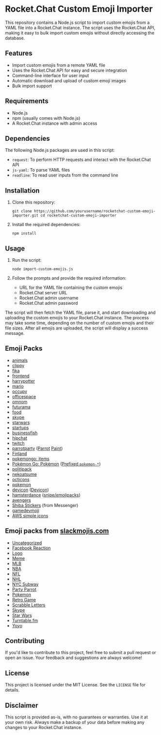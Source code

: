 Rocket.Chat Custom Emoji Importer
=================================

This repository contains a Node.js script to import custom emojis from a YAML file into a Rocket.Chat instance. The script uses the Rocket.Chat API, making it easy to bulk import custom emojis without directly accessing the database.

Features
--------

*   Import custom emojis from a remote YAML file
*   Uses the Rocket.Chat API for easy and secure integration
*   Command-line interface for user input
*   Automatic download and upload of custom emoji images
*   Bulk import support

Requirements
------------

*   Node.js
*   npm (usually comes with Node.js)
*   A Rocket.Chat instance with admin access

Dependencies
------------

The following Node.js packages are used in this script:

*   `request`: To perform HTTP requests and interact with the Rocket.Chat API
*   `js-yaml`: To parse YAML files
*   `readline`: To read user inputs from the command line

Installation
------------

1.  Clone this repository:
        
    `git clone https://github.com/yourusername/rocketchat-custom-emoji-importer.git cd rocketchat-custom-emoji-importer`
    
2.  Install the required dependencies:
        
    `npm install`
    

Usage
-----

1.  Run the script:
        
    `node import-custom-emojis.js`
    
2.  Follow the prompts and provide the required information:
    
    *   URL for the YAML file containing the custom emojis
    *   Rocket.Chat server URL
    *   Rocket.Chat admin username
    *   Rocket.Chat admin password

The script will then fetch the YAML file, parse it, and start downloading and uploading the custom emojis to your Rocket.Chat instance. The process may take some time, depending on the number of custom emojis and their file sizes. After all emojis are uploaded, the script will display a success message.

Emoji Packs
------------
*   [animals](https://raw.githubusercontent.com/lambtron/emojipacks/master/packs/animals.yaml)
*   [clippy](https://raw.githubusercontent.com/lambtron/emojipacks/master/packs/clippy.yaml)
*   [fika](https://raw.githubusercontent.com/lambtron/emojipacks/master/packs/fika.yaml)
*   [frontend](https://raw.githubusercontent.com/lambtron/emojipacks/master/packs/frontend.yaml)
*   [harrypotter](https://raw.githubusercontent.com/lambtron/emojipacks/master/packs/harrypotterhouses.yaml)
*   [mario](https://raw.githubusercontent.com/lambtron/emojipacks/master/packs/mario-8bit.yaml)
*   [occupy](https://raw.githubusercontent.com/lambtron/emojipacks/master/packs/occupy.yaml)
*   [officespace](https://raw.githubusercontent.com/lambtron/emojipacks/master/packs/officespace.yaml)
*   [omnom](https://raw.githubusercontent.com/lambtron/emojipacks/master/packs/omnom.yaml)
*   [futurama](https://raw.githubusercontent.com/lambtron/emojipacks/master/packs/futurama.yaml)
*   [food](https://raw.githubusercontent.com/lambtron/emojipacks/master/packs/food.yaml)
*   [skype](https://raw.githubusercontent.com/lambtron/emojipacks/master/packs/skype.yaml)
*   [starwars](https://raw.githubusercontent.com/lambtron/emojipacks/master/packs/starwars.yaml)
*   [startups](https://raw.githubusercontent.com/lambtron/emojipacks/master/packs/startups.yaml)
*   [businessfish](https://raw.githubusercontent.com/lambtron/emojipacks/master/packs/businessfish.yaml)
*   [hipchat](https://raw.githubusercontent.com/lambtron/emojipacks/master/packs/hipchat.yaml)
*   [twitch](https://raw.githubusercontent.com/lambtron/emojipacks/master/packs/twitch.yaml)
*   [parrotparty](https://raw.githubusercontent.com/lambtron/emojipacks/master/packs/parrotparty.yaml) ([Parrot](http://cultofthepartyparrot.com/) [Paint](http://cultofthepartyparrot.com/paint/))
*   [Finland](https://raw.githubusercontent.com/lambtron/emojipacks/master/packs/finland.yaml)
*   [pokemongo: items](https://raw.githubusercontent.com/lambtron/emojipacks/master/packs/pokemongo.yaml)
*   [Pokémon Go: Pokémon](https://raw.githubusercontent.com/Templarian/slack-emoji-pokemon/master/pokemon.yaml) ([Prefixed `pokemon-*`](https://raw.githubusercontent.com/Templarian/slack-emoji-pokemon/master/pokemon-prefix.yaml))
*   [politipack](https://raw.githubusercontent.com/lambtron/emojipacks/master/packs/politipack.yaml)
*   [nekoatsume](https://raw.githubusercontent.com/lambtron/emojipacks/master/packs/nekoatsume.yaml)
*   [octicons](https://raw.githubusercontent.com/lambtron/emojipacks/master/packs/octicons.yaml)
*   [pokemon](https://raw.githubusercontent.com/jaylynch/pokemoji/master/pokemon-by-name.yaml)
*   [devicon](https://raw.githubusercontent.com/izumin5210/emojipack-for-devicon/master/png/devicon.yaml) ([Devicon](http://devicon.fr/))
*   [hamsterdance](https://raw.githubusercontent.com/snipe/hamsterdance-emojipack/master/hamsterdance.yaml) ([snipe/emojipacks](https://github.com/snipe/hamsterdance-emojipack))
*   [avengers](https://raw.githubusercontent.com/lambtron/emojipacks/master/packs/avengers.yaml)
*   [Shiba Stickers](https://raw.githubusercontent.com/lambtron/emojipacks/master/packs/shiba.yaml) (from Messenger)
*   [gamedevmoji](https://raw.githubusercontent.com/niksudan/gamedevmoji/master/gamedevicons.yaml)
*   [AWS simple icons](https://raw.githubusercontent.com/Surgo/aws_emojipacks/master/noprefix-emojipacks.yml)

Emoji packs from [slackmojis.com](http://www.slackmojis.com)
------------

*   [Uncategorized](https://raw.githubusercontent.com/lambtron/emojipacks/master/packs/slackmojis-uncategorized.yaml)
*   [Facebook Reaction](https://raw.githubusercontent.com/lambtron/emojipacks/master/packs/slackmojis-facebook-reaction.yaml)
*   [Logo](https://raw.githubusercontent.com/lambtron/emojipacks/master/packs/slackmojis-logo.yaml)
*   [Meme](https://raw.githubusercontent.com/lambtron/emojipacks/master/packs/slackmojis-meme.yaml)
*   [MLB](https://raw.githubusercontent.com/lambtron/emojipacks/master/packs/slackmojis-mlb.yaml)
*   [NBA](https://raw.githubusercontent.com/lambtron/emojipacks/master/packs/slackmojis-nba.yaml)
*   [NFL](https://raw.githubusercontent.com/lambtron/emojipacks/master/packs/slackmojis-nfl.yaml)
*   [NHL](https://raw.githubusercontent.com/lambtron/emojipacks/master/packs/slackmojis-nhl.yaml)
*   [NYC Subway](https://raw.githubusercontent.com/lambtron/emojipacks/master/packs/slackmojis-nyc-subway.yaml)
*   [Party Parrot](https://raw.githubusercontent.com/lambtron/emojipacks/master/packs/slackmojis-party-parrot.yaml)
*   [Pokemon](https://raw.githubusercontent.com/lambtron/emojipacks/master/packs/slackmojis-pokemon.yaml)
*   [Retro Game](https://raw.githubusercontent.com/lambtron/emojipacks/master/packs/slackmojis-retro-game.yaml)
*   [Scrabble Letters](https://raw.githubusercontent.com/lambtron/emojipacks/master/packs/slackmojis-scrabble-letters.yaml)
*   [Skype](https://raw.githubusercontent.com/lambtron/emojipacks/master/packs/slackmojis-skype.yaml)
*   [Star Wars](https://raw.githubusercontent.com/lambtron/emojipacks/master/packs/slackmojis-star-wars.yaml)
*   [Turntable.fm](https://raw.githubusercontent.com/lambtron/emojipacks/master/packs/slackmojis-turntable.fm.yaml)
*   [Yoyo](https://raw.githubusercontent.com/lambtron/emojipacks/master/packs/slackmojis-yoyo.yaml)

Contributing
------------

If you'd like to contribute to this project, feel free to submit a pull request or open an issue. Your feedback and suggestions are always welcome!

License
-------

This project is licensed under the MIT License. See the `LICENSE` file for details.

Disclaimer
----------

This script is provided as-is, with no guarantees or warranties. Use it at your own risk. Always make a backup of your data before making any changes to your Rocket.Chat instance.